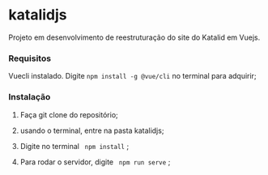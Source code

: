 # katalidjs

Projeto em desenvolvimento de reestruturação do site do Katalid em Vuejs.

### Requisitos

Vuecli instalado. Digite ``` npm install -g @vue/cli ```  no terminal para adquirir; 

### Instalação

1. Faça git clone do repositório;

2. usando o terminal, entre na pasta katalidjs;

3. Digite no terminal ``` npm install``` ;

4. Para rodar o servidor, digite ``` npm run serve``` ;
